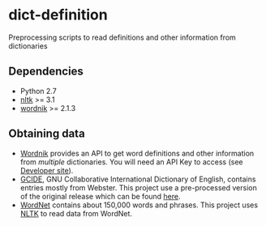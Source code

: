 # dict-definition
Preprocessing scripts to read definitions and other information from dictionaries

## Dependencies
- Python 2.7
- [nltk](http://www.nltk.org/) >= 3.1
- [wordnik](https://github.com/wordnik/wordnik-python) >= 2.1.3

## Obtaining data
- [Wordnik](https://www.wordnik.com/) provides an API to get word definitions and other information from *multiple* dictionaries. You will need an API Key to access (see [Developer site](http://developer.wordnik.com/)).
- [GCIDE](http://gcide.gnu.org.ua/), GNU Collaborative International Dictionary of English, contains entries mostly from Webster. This project use a pre-processed version of the original release which can be found [here](http://rali.iro.umontreal.ca/GCIDE/).
- [WordNet](https://wordnet.princeton.edu/) contains about 150,000 words and phrases. This project uses [NLTK](http://www.nltk.org/) to read data from WordNet.
